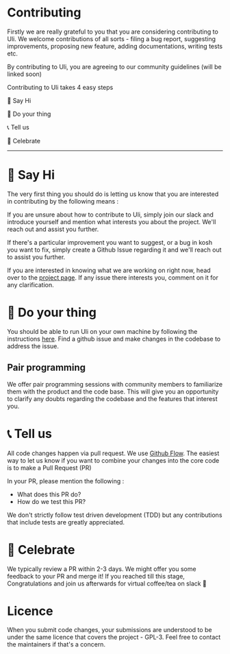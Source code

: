 # Contributing

Firstly we are really grateful to you that you are considering contributing to Uli. We welcome contributions of all sorts - filing a bug report, suggesting improvements, proposing new feature, adding documentations, writing tests etc.

By contributing to Uli, you are agreeing to our community guidelines (will be linked soon)

Contributing to Uli takes 4 easy steps

👋 Say Hi

🔨 Do your thing

📞 Tell us

🎉 Celebrate

---

# 👋 Say Hi

The very first thing you should do is letting us know that you are interested in contributing by the following means :

If you are unsure about how to contribute to Uli, simply join our slack and introduce yourself and mention what interests you about the project. We'll reach out and assist you further.

If there's a particular improvement you want to suggest, or a bug in kosh you want to fix, simply create a Github Issue regarding it and we'll reach out to assist you further.

If you are interested in knowing what we are working on right now, head over to the [project page](https://github.com/orgs/tattle-made/projects/30). If any issue there interests you, comment on it for any clarification.

# 🔨 Do your thing
You should be able to run Uli on your own machine by following the instructions [here](../README.md). Find a github issue and make changes in the codebase to address the issue.


## Pair programming

We offer pair programming sessions with community members to familiarize them with the product and the code base. This will give you an opportunity to clarify any doubts regarding the codebase and the features that interest you.

# 📞 Tell us

All code changes happen via pull request. We use [Github Flow](https://guides.github.com/introduction/flow/). The easiest way to let us know if you want to combine your changes into the core code is to make a Pull Request (PR)

In your PR, please mention the following :

- What does this PR do?
- How do we test this PR?

We don't strictly follow test driven development (TDD) but any contributions that include tests are greatly appreciated.

# 🎉 Celebrate

We typically review a PR within 2-3 days. We might offer you some feedback to your PR and merge it! If you reached till this stage, Congratulations and join us afterwards for virtual coffee/tea on slack 🙂

# Licence

When you submit code changes, your submissions are understood to be under the same licence that covers the project - GPL-3. Feel free to contact the maintainers if that's a concern.
